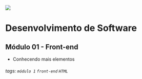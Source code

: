 ![](https://i.imgur.com/xG74tOh.png)

# Desenvolvimento de Software

## Módulo 01 - Front-end

- Conhecendo mais elementos

###### tags: `módulo 1` `front-end` `HTML`
